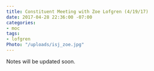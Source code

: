 ```yaml
---
title: Constituent Meeting with Zoe Lofgren (4/19/17)
date: 2017-04-28 22:36:00 -07:00
categories:
- moc
tags:
- lofgren
Photo: "/uploads/isj_zoe.jpg"
---
```


Notes will be updated soon.